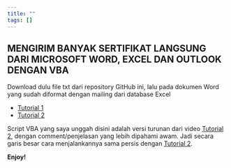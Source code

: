 ```yaml
---
title: ""
tags: []
---
```


## MENGIRIM BANYAK SERTIFIKAT LANGSUNG DARI MICROSOFT WORD, EXCEL DAN OUTLOOK DENGAN VBA
Download dulu file txt dari repository GitHub ini, lalu pada dokumen Word yang sudah diformat dengan mailing dari database Excel
- [Tutorial 1](https://youtu.be/YszJte68Qu4)
- [Tutorial 2](https://youtu.be/tTOVbMkSevw)

Script VBA yang saya unggah disini adalah versi turunan dari video [Tutorial 2](https://youtu.be/tTOVbMkSevw), dengan comment/penjelasan yang lebih dipahami awam. Jadi secara garis besar cara menjalankannya sama persis dengan [Tutorial 2](https://youtu.be/tTOVbMkSevw).

**Enjoy!**
